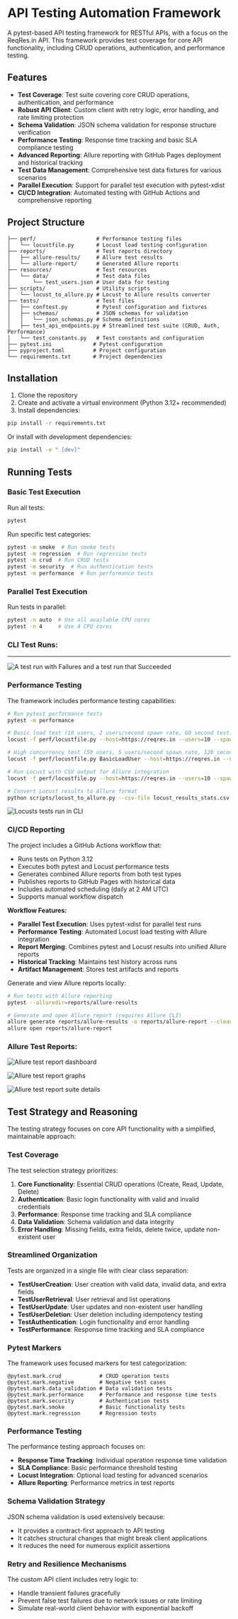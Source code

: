 # API Testing Automation Framework

A pytest-based API testing framework for RESTful APIs, with a focus on the ReqRes.in API. This framework provides test coverage for core API functionality, including CRUD operations, authentication, and performance testing.

## Features

- **Test Coverage**: Test suite covering core CRUD operations, authentication, and performance
- **Robust API Client**: Custom client with retry logic, error handling, and rate limiting protection
- **Schema Validation**: JSON schema validation for response structure verification
- **Performance Testing**: Response time tracking and basic SLA compliance testing
- **Advanced Reporting**: Allure reporting with GitHub Pages deployment and historical tracking
- **Test Data Management**: Comprehensive test data fixtures for various scenarios
- **Parallel Execution**: Support for parallel test execution with pytest-xdist
- **CI/CD Integration**: Automated testing with GitHub Actions and comprehensive reporting

## Project Structure

```
├── perf/                   # Performance testing files
│   └── locustfile.py       # Locust load testing configuration
├── reports/                # Test reports directory
│   ├── allure-results/     # Allure test results
│   └── allure-report/      # Generated Allure reports
├── resources/              # Test resources
│   └── data/               # Test data files
│       └── test_users.json # User data for testing
├── scripts/                # Utility scripts
│   └── locust_to_allure.py # Locust to Allure results converter
├── tests/                  # Test files
│   ├── conftest.py         # Pytest configuration and fixtures
│   ├── schemas/            # JSON schemas for validation
│   │   └── json_schemas.py # Schema definitions
│   ├── test_api_endpoints.py # Streamlined test suite (CRUD, Auth, Performance)
│   └── test_constants.py   # Test constants and configuration
├── pytest.ini             # Pytest configuration
├── pyproject.toml         # Project configuration
└── requirements.txt       # Project dependencies
```

## Installation

1. Clone the repository
2. Create and activate a virtual environment (Python 3.12+ recommended)
3. Install dependencies:

```bash
pip install -r requirements.txt
```

Or install with development dependencies:

```bash
pip install -e ".[dev]"
```

## Running Tests

### Basic Test Execution

Run all tests:

```bash
pytest
```

Run specific test categories:

```bash
pytest -m smoke  # Run smoke tests
pytest -m regression  # Run regression tests
pytest -m crud  # Run CRUD tests
pytest -m security  # Run authentication tests
pytest -m performance  # Run performance tests
```

### Parallel Test Execution

Run tests in parallel:

```bash
pytest -n auto  # Use all available CPU cores
pytest -n 4     # Use 4 CPU cores
```
### CLI Test Runs:
---
![A test run with Failures and a test run that Succeeded](https://github.com/sennajin/api_test_automation_demo/blob/main/assets/img/test_api_endpoints_cli.png)

### Performance Testing

The framework includes performance testing capabilities:

```bash
# Run pytest performance tests
pytest -m performance

# Basic load test (10 users, 2 users/second spawn rate, 60 second test)
locust -f perf/locustfile.py --host=https://reqres.in --users=10 --spawn-rate=2 --run-time=60s --headless

# High concurrency test (50 users, 5 users/second spawn rate, 120 second test)
locust -f perf/locustfile.py BasicLoadUser --host=https://reqres.in --users=50 --spawn-rate=5 --run-time=120s --headless

# Run Locust with CSV output for Allure integration
locust -f perf/locustfile.py --host=https://reqres.in --users=10 --spawn-rate=2 --run-time=60s --headless --csv=locust_results --html=locust-report.html

# Convert Locust results to Allure format
python scripts/locust_to_allure.py --csv-file locust_results_stats.csv --output-dir allure-results
```

![Locusts tests run in CLI](https://github.com/sennajin/api_test_automation_demo/blob/main/assets/img/locust_tests.png)

### CI/CD Reporting

The project includes a GitHub Actions workflow that:
- Runs tests on Python 3.12
- Executes both pytest and Locust performance tests
- Generates combined Allure reports from both test types
- Publishes reports to GitHub Pages with historical data
- Includes automated scheduling (daily at 2 AM UTC)
- Supports manual workflow dispatch

**Workflow Features:**
- **Parallel Test Execution**: Uses pytest-xdist for parallel test runs
- **Performance Testing**: Automated Locust load testing with Allure integration
- **Report Merging**: Combines pytest and Locust results into unified Allure reports
- **Historical Tracking**: Maintains test history across runs
- **Artifact Management**: Stores test artifacts and reports

Generate and view Allure reports locally:

```bash
# Run tests with Allure reporting
pytest --alluredir=reports/allure-results

# Generate and open Allure report (requires Allure CLI)
allure generate reports/allure-results -o reports/allure-report --clean
allure open reports/allure-report
```

### Allure Test Reports:
![Allure test report dashboard](https://github.com/sennajin/api_test_automation_demo/blob/main/assets/img/allure_dashboard.png)

![Allure test report graphs](https://github.com/sennajin/api_test_automation_demo/blob/main/assets/img/allure_graphs.png)

![Allure test report suite details](https://github.com/sennajin/api_test_automation_demo/blob/main/assets/img/allure_suites.png)

## Test Strategy and Reasoning

The testing strategy focuses on core API functionality with a simplified, maintainable approach:

### Test Coverage
The test selection strategy prioritizes:

1. **Core Functionality**: Essential CRUD operations (Create, Read, Update, Delete)
2. **Authentication**: Basic login functionality with valid and invalid credentials
3. **Performance**: Response time tracking and SLA compliance
4. **Data Validation**: Schema validation and data integrity
5. **Error Handling**: Missing fields, extra fields, delete twice, update non-existent user

### Streamlined Organization
Tests are organized in a single file with clear class separation:

- **TestUserCreation**: User creation with valid data, invalid data, and extra fields
- **TestUserRetrieval**: User retrieval and list operations
- **TestUserUpdate**: User updates and non-existent user handling
- **TestUserDeletion**: User deletion including idempotency testing
- **TestAuthentication**: Login functionality and error handling
- **TestPerformance**: Response time tracking and SLA compliance

### Pytest Markers
The framework uses focused markers for test categorization:

```
@pytest.mark.crud            # CRUD operation tests
@pytest.mark.negative        # Negative test cases
@pytest.mark.data_validation # Data validation tests
@pytest.mark.performance     # Performance and response time tests
@pytest.mark.security        # Authentication tests
@pytest.mark.smoke           # Basic functionality tests
@pytest.mark.regression      # Regression tests
```

### Performance Testing
The performance testing approach focuses on:
- **Response Time Tracking**: Individual operation response time validation
- **SLA Compliance**: Basic performance threshold testing
- **Locust Integration**: Optional load testing for advanced scenarios
- **Allure Reporting**: Performance metrics in test reports

### Schema Validation Strategy
JSON schema validation is used extensively because:
- It provides a contract-first approach to API testing
- It catches structural changes that might break client applications
- It reduces the need for numerous explicit assertions

### Retry and Resilience Mechanisms
The custom API client includes retry logic to:
- Handle transient failures gracefully
- Prevent false test failures due to network issues or rate limiting
- Simulate real-world client behavior with exponential backoff
